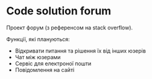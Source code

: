 # Code solution forum
Проект форум (з референсом на stack overflow).
 
 Функції, які плануються: 
 - Відкривати питання та рішення їх від інших юзерів
 - Чат між юзерами
 - Сервіс для електроної пошти
 - Повідомлення на сайті